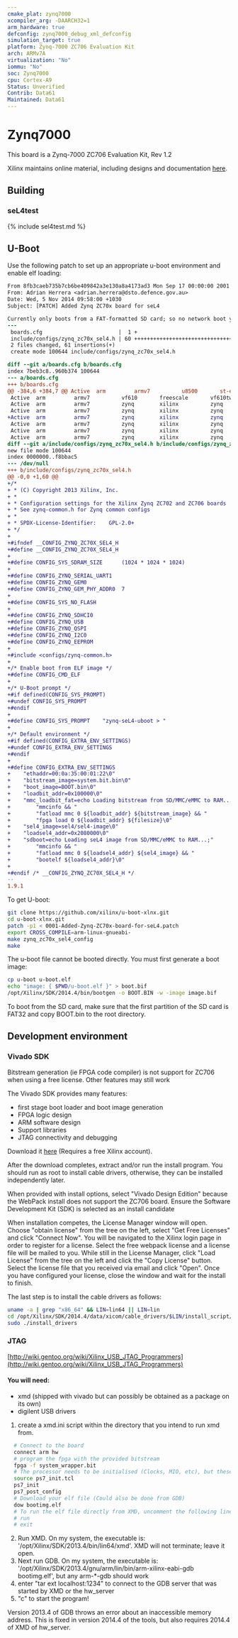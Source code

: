 ```yaml
---
cmake_plat: zynq7000
xcompiler_arg: -DAARCH32=1
arm_hardware: true
defconfig: zynq7000_debug_xml_defconfig
simulation_target: true
platform: Zynq-7000 ZC706 Evaluation Kit
arch: ARMv7A
virtualization: "No"
iommu: "No"
soc: Zynq7000
cpu: Cortex-A9
Status: Unverified
Contrib: Data61
Maintained: Data61
---
```


# Zynq7000

This board is a Zynq-7000 ZC706 Evaluation Kit, Rev 1.2

Xilinx maintains online material, including designs and documentation [here](http://www.xilinx.com/zc706).

## Building
### seL4test

{% include sel4test.md %}

## U-Boot

Use the following patch to set up an appropriate u-boot environment and enable elf loading:

```patch
From 8fb3caeb735b7cb6be409842a3e130a8a4173ad3 Mon Sep 17 00:00:00 2001
From: Adrian Herrera <adrian.herrera@dsto.defence.gov.au>
Date: Wed, 5 Nov 2014 09:58:00 +1030
Subject: [PATCH] Added Zynq ZC70x board for seL4

Currently only boots from a FAT-formatted SD card; so no network boot yet
---
 boards.cfg                        |  1 +
 include/configs/zynq_zc70x_sel4.h | 60 +++++++++++++++++++++++++++++++++++++++
 2 files changed, 61 insertions(+)
 create mode 100644 include/configs/zynq_zc70x_sel4.h

diff --git a/boards.cfg b/boards.cfg
index 7beb3c8..960b374 100644
--- a/boards.cfg
+++ b/boards.cfg
@@ -384,6 +384,7 @@ Active  arm         armv7          u8500       st-ericsson     u8500
 Active  arm         armv7          vf610       freescale       vf610twr            vf610twr                              vf610twr:IMX_CONFIG=board/freescale/vf610twr/imximage.cfg                                                                         Alison Wang <b18965@freescale.com>
 Active  arm         armv7          zynq        xilinx          zynq                zynq_microzed                        -                                                                                                                                  Michal Simek <monstr@monstr.eu>:Jagannadha Sutradharudu Teki <jaganna@xilinx.com>
 Active  arm         armv7          zynq        xilinx          zynq                zynq_zc70x                           -                                                                                                                                  Michal Simek <monstr@monstr.eu>:Jagannadha Sutradharudu Teki <jaganna@xilinx.com>
+Active  arm         armv7          zynq        xilinx          zynq                zynq_zc70x_sel4                      -                                                                                                                                  Adrian Herrera <adrian.herrera@dsto.defence.gov.au>
 Active  arm         armv7          zynq        xilinx          zynq                zynq_zc770_XM010                     zynq_zc770:ZC770_XM010                                                                                                             Michal Simek <monstr@monstr.eu>:Jagannadha Sutradharudu Teki <jaganna@xilinx.com>
 Active  arm         armv7          zynq        xilinx          zynq                zynq_zc770_XM011                     zynq_zc770:ZC770_XM011                                                                                                             Michal Simek <michal.simek@xilinx.com>
 Active  arm         armv7          zynq        xilinx          zynq                zynq_zc770_XM012                     zynq_zc770:ZC770_XM012                                                                                                             Michal Simek <monstr@monstr.eu>:Jagannadha Sutradharudu Teki <jaganna@xilinx.com>
diff --git a/include/configs/zynq_zc70x_sel4.h b/include/configs/zynq_zc70x_sel4.h
new file mode 100644
index 0000000..f8bbac5
--- /dev/null
+++ b/include/configs/zynq_zc70x_sel4.h
@@ -0,0 +1,60 @@
+/*
+ * (C) Copyright 2013 Xilinx, Inc.
+ *
+ * Configuration settings for the Xilinx Zynq ZC702 and ZC706 boards
+ * See zynq-common.h for Zynq common configs
+ *
+ * SPDX-License-Identifier:	GPL-2.0+
+ */
+
+#ifndef __CONFIG_ZYNQ_ZC70X_SEL4_H
+#define __CONFIG_ZYNQ_ZC70X_SEL4_H
+
+#define CONFIG_SYS_SDRAM_SIZE		(1024 * 1024 * 1024)
+
+#define CONFIG_ZYNQ_SERIAL_UART1
+#define CONFIG_ZYNQ_GEM0
+#define CONFIG_ZYNQ_GEM_PHY_ADDR0	7
+
+#define CONFIG_SYS_NO_FLASH
+
+#define CONFIG_ZYNQ_SDHCI0
+#define CONFIG_ZYNQ_USB
+#define CONFIG_ZYNQ_QSPI
+#define CONFIG_ZYNQ_I2C0
+#define CONFIG_ZYNQ_EEPROM
+
+#include <configs/zynq-common.h>
+
+/* Enable boot from ELF image */
+#define CONFIG_CMD_ELF
+
+/* U-Boot prompt */
+#if defined(CONFIG_SYS_PROMPT)
+#undef CONFIG_SYS_PROMPT
+#endif
+
+#define CONFIG_SYS_PROMPT    "zynq-seL4-uboot > "
+
+/* Default environment */
+#if defined(CONFIG_EXTRA_ENV_SETTINGS)
+#undef CONFIG_EXTRA_ENV_SETTINGS
+#endif
+
+#define CONFIG_EXTRA_ENV_SETTINGS                                           \
+    "ethaddr=00:0a:35:00:01:22\0"                                           \
+    "bitstream_image=system.bit.bin\0"                                      \
+    "boot_image=BOOT.bin\0"                                                 \
+    "loadbit_addr=0x100000\0"                                               \
+    "mmc_loadbit_fat=echo Loading bitstream from SD/MMC/eMMC to RAM...;"    \
+        "mmcinfo && "                                                       \
+        "fatload mmc 0 ${loadbit_addr} ${bitstream_image} && "              \
+        "fpga load 0 ${loadbit_addr} ${filesize}\0"                         \
+    "sel4_image=sel4/sel4-image\0"                                          \
+    "loadsel4_addr=0x2080000\0"                                             \
+    "sdboot=echo Loading seL4 image from SD/MMC/eMMC to RAM...;"            \
+        "mmcinfo && "                                                       \
+        "fatload mmc 0 ${loadsel4_addr} ${sel4_image} && "                  \
+        "bootelf ${loadsel4_addr}\0"
+
+#endif /* __CONFIG_ZYNQ_ZC70X_SEL4_H */
-- 
1.9.1
```

To get U-boot:

```bash
git clone https://github.com/xilinx/u-boot-xlnx.git
cd u-boot-xlnx.git
patch -p1 < 0001-Added-Zynq-ZC70x-board-for-seL4.patch
export CROSS_COMPILE=arm-linux-gnueabi-
make zynq_zc70x_sel4_config
make
```

The u-boot file cannot be booted directly. You must first generate a boot image:

```bash
cp u-boot u-boot.elf
echo "image: { $PWD/u-boot.elf }" > boot.bif
/opt/Xilinx/SDK/2014.4/bin/bootgen -o BOOT.BIN -w -image image.bif
```

To boot from the SD card, make sure that the first partition of the SD card is FAT32 and copy BOOT.bin to the root directory.

## Development environment

### Vivado SDK

Bitstream generation (ie FPGA code compiler) is not support for ZC706 when using a free license. Other features may still work

The Vivado SDK provides many features:

- first stage boot loader and boot image generation
- FPGA logic design
- ARM software design
- Support libraries
- JTAG connectivity and debugging

Download it [here](http://www.xilinx.com/support/download.html) (Requires a free Xilinx account).

After the download completes, extract and/or run the install program. You should run as root to install cable drivers, otherwise, they can be installed independently later.

When provided with install options, select "Vivado Design Edition" because the WebPack install does not support the ZC706 board. Ensure the Software Development Kit (SDK) is selected as an install candidate

When installation competes, the License Manager window will open. Choose "obtain license" from the tree on the left, select "Get Free Licenses" and click "Connect Now". You will be navigated to the Xilinx login page in order to register for a license. Select the free webpack license and a license file will be mailed to you. While still in the License Manager, click "Load License" from the tree on the left and click the "Copy License" button. Select the license file that you received via email and click "Open". Once you have configured your license, close the window and wait for the install to finish.

The last step is to install the cable drivers as follows:

```bash
uname -a | grep "x86_64" && LIN=lin64 || LIN=lin
cd /opt/Xilinx/SDK/2014.4/data/xicom/cable_drivers/$LIN/install_script/install_drivers
sudo ./install_drivers
```

### JTAG

[http://wiki.gentoo.org/wiki/Xilinx_USB_JTAG_Programmers](http://wiki.gentoo.org/wiki/Xilinx_USB_JTAG_Programmers)

#### You will need:

- xmd (shipped with vivado but can possibly be obtained as a package on its own)
- digilent USB drivers

1. create a xmd.ini script within the directory that you intend to run xmd from.
```bash
  # Connect to the board
  connect arm hw
  # program the fpga with the provided bitstream
  fpga -f system_wrapper.bit
  # The processor needs to be initialised (Clocks, MIO, etc), but these depend on the bitstream! ps7_init.tcl was generated with the bitstream. Load and execute this script to configure the processor.
  source ps7_init.tcl
  ps7_init
  ps7_post_config
  # Download your elf file (Could also be done from GDB)
  dow bootimg.elf
  # To run the elf file directly from XMD, uncomment the following lines
  # run
  # exit
```
2. Run XMD. On my system, the executable is: '/opt/Xilinx/SDK/2013.4/bin/lin64/xmd'. XMD will not terminate; leave it open.
3. Next run GDB. On my system, the executable is: '/opt/Xilinx/SDK/2013.4/gnu/arm/lin/bin/arm-xilinx-eabi-gdb bootimg.elf', but any arm-*-gdb should work
4. enter "tar ext localhost:1234" to connect to the GDB server that was started by XMD or the hw_server
5. "c" to start the program!

Version 2013.4 of GDB throws an error about an inaccessible memory address. This is fixed in version 2014.4 of the tools, but also requires 2014.4 of XMD of hw_server. 



